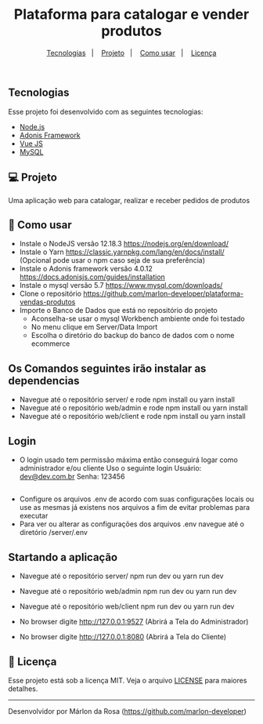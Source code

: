 <h1 align="center">
    Plataforma para catalogar e vender produtos
</h1>

<p align="center">
  <a href="#tecnologias">Tecnologias</a>&nbsp;&nbsp;&nbsp;|&nbsp;&nbsp;&nbsp;
  <a href="#-projeto">Projeto</a>&nbsp;&nbsp;&nbsp;|&nbsp;&nbsp;&nbsp;
  <a href="#-como-usar">Como usar</a>&nbsp;&nbsp;&nbsp;|&nbsp;&nbsp;&nbsp;
  <a href="#memo-licença">Licença</a>
</p>

<br>

## Tecnologias

Esse projeto foi desenvolvido com as seguintes tecnologias:

- [Node.js](https://nodejs.org/en/)
- [Adonis Framework](https://adonisjs.com/)
- [Vue JS](https://vuejs.org/)
- [MySQL](https://www.mysql.com/)

## 💻 Projeto

Uma aplicação web para catalogar, realizar e receber pedidos de produtos

## 🤔 Como usar

- Instale o NodeJS versão 12.18.3 https://nodejs.org/en/download/
- Instale o Yarn https://classic.yarnpkg.com/lang/en/docs/install/ (Opcional pode usar o npm caso seja de sua preferência)
- Instale o Adonis framework versão 4.0.12 https://docs.adonisjs.com/guides/installation
- Instale o mysql versão 5.7 https://www.mysql.com/downloads/
- Clone o repositório https://github.com/marlon-developer/plataforma-vendas-produtos
- Importe o Banco de Dados que está no repositório do projeto
    - Aconselha-se usar o mysql Workbench ambiente onde foi testado
    - No menu clique em Server/Data Import
    - Escolha o diretório do backup do banco de dados com o nome ecommerce

## Os Comandos seguintes irão instalar as dependencias
- Navegue até o repositório server/ e rode npm install ou yarn install
- Navegue até o repositório web/admin e rode npm install ou yarn install
- Navegue até o repositório web/client e rode npm install ou yarn install

## Login
- O login usado tem permissão máxima então conseguirá logar como administrador e/ou cliente
Uso o seguinte login
Usuário: dev@dev.com.br
Senha: 123456

## 
- Configure os arquivos .env de acordo com suas configurações locais ou use as mesmas já existens nos arquivos a fim de evitar problemas para executar
- Para ver ou alterar as configurações dos arquivos .env navegue até o diretório /server/.env

## Startando a aplicação
- Navegue até o repositório server/ npm run dev ou yarn run dev
- Navegue até o repositório web/admin npm run dev ou yarn run dev
- Navegue até o repositório web/client npm run dev ou yarn run dev

- No browser digite http://127.0.0.1:9527 (Abrirá a Tela do Administrador)
- No browser digite http://127.0.0.1:8080 (Abrirá a Tela do Cliente)

## :memo: Licença

Esse projeto está sob a licença MIT. Veja o arquivo [LICENSE](LICENSE.md) para maiores detalhes.

---

Desenvolvidor por Márlon da Rosa (https://github.com/marlon-developer)
